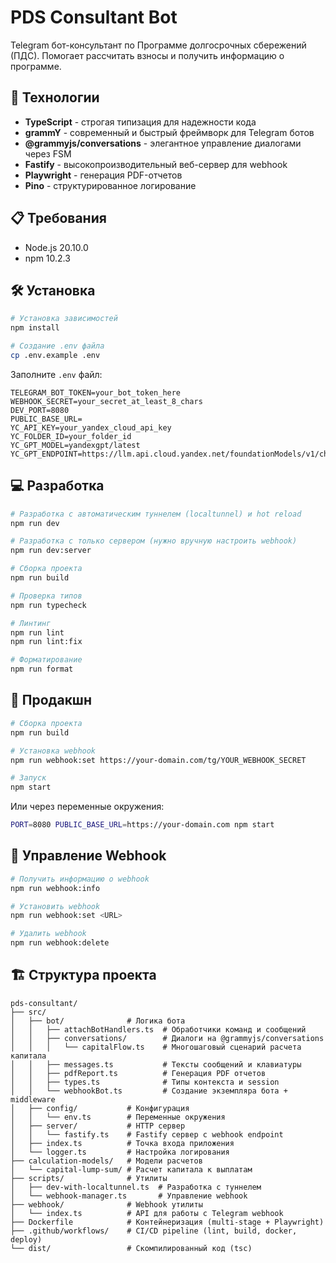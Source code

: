 # PDS Consultant Bot

Telegram бот-консультант по Программе долгосрочных сбережений (ПДС). Помогает рассчитать взносы и получить информацию о программе.

## 🚀 Технологии

- **TypeScript** - строгая типизация для надежности кода
- **grammY** - современный и быстрый фреймворк для Telegram ботов
- **@grammyjs/conversations** - элегантное управление диалогами через FSM
- **Fastify** - высокопроизводительный веб-сервер для webhook
- **Playwright** - генерация PDF-отчетов
- **Pino** - структурированное логирование

## 📋 Требования

- Node.js 20.10.0
- npm 10.2.3

## 🛠️ Установка

```bash
# Установка зависимостей
npm install

# Создание .env файла
cp .env.example .env
```

Заполните `.env` файл:

```env
TELEGRAM_BOT_TOKEN=your_bot_token_here
WEBHOOK_SECRET=your_secret_at_least_8_chars
DEV_PORT=8080
PUBLIC_BASE_URL=
YC_API_KEY=your_yandex_cloud_api_key
YC_FOLDER_ID=your_folder_id
YC_GPT_MODEL=yandexgpt/latest
YC_GPT_ENDPOINT=https://llm.api.cloud.yandex.net/foundationModels/v1/chat/completions
```

## 💻 Разработка

```bash
# Разработка с автоматическим туннелем (localtunnel) и hot reload
npm run dev

# Разработка с только сервером (нужно вручную настроить webhook)
npm run dev:server

# Сборка проекта
npm run build

# Проверка типов
npm run typecheck

# Линтинг
npm run lint
npm run lint:fix

# Форматирование
npm run format
```

## 🚀 Продакшн

```bash
# Сборка проекта
npm run build

# Установка webhook
npm run webhook:set https://your-domain.com/tg/YOUR_WEBHOOK_SECRET

# Запуск
npm start
```

Или через переменные окружения:

```bash
PORT=8080 PUBLIC_BASE_URL=https://your-domain.com npm start
```

## 📝 Управление Webhook

```bash
# Получить информацию о webhook
npm run webhook:info

# Установить webhook
npm run webhook:set <URL>

# Удалить webhook
npm run webhook:delete
```

## 🏗️ Структура проекта

```
pds-consultant/
├── src/
│   ├── bot/              # Логика бота
│   │   ├── attachBotHandlers.ts  # Обработчики команд и сообщений
│   │   ├── conversations/        # Диалоги на @grammyjs/conversations
│   │   │   └── capitalFlow.ts    # Многошаговый сценарий расчета капитала
│   │   ├── messages.ts           # Тексты сообщений и клавиатуры
│   │   ├── pdfReport.ts          # Генерация PDF отчетов
│   │   ├── types.ts              # Типы контекста и session
│   │   └── webhookBot.ts         # Создание экземпляра бота + middleware
│   ├── config/           # Конфигурация
│   │   └── env.ts        # Переменные окружения
│   ├── server/           # HTTP сервер
│   │   └── fastify.ts    # Fastify сервер с webhook endpoint
│   ├── index.ts          # Точка входа приложения
│   └── logger.ts         # Настройка логирования
├── calculation-models/   # Модели расчетов
│   └── capital-lump-sum/ # Расчет капитала к выплатам
├── scripts/              # Утилиты
│   ├── dev-with-localtunnel.ts  # Разработка с туннелем
│   └── webhook-manager.ts       # Управление webhook
├── webhook/              # Webhook утилиты
│   └── index.ts          # API для работы с Telegram webhook
├── Dockerfile            # Контейнеризация (multi-stage + Playwright)
├── .github/workflows/    # CI/CD pipeline (lint, build, docker, deploy)
└── dist/                 # Скомпилированный код (tsc)
```
